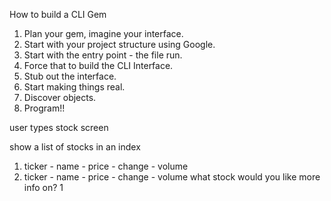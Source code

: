 
How to build a CLI Gem

1. Plan your gem, imagine your interface.
2. Start with your project structure using Google.
3. Start with the entry point - the file run.
4. Force that to build the CLI Interface.
5. Stub out the interface.
6. Start making things real.
7. Discover objects.
8. Program!!

user types stock screen

show a list of stocks in an index
1. ticker - name - price - change - volume
2. ticker - name - price - change - volume
what stock would you like more info on?
1
